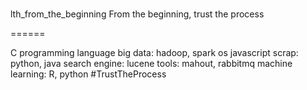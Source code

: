 #
lth_from_the_beginning
From the beginning, trust the process

======

C programming language
big data: hadoop, spark
os
javascript
scrap: python, java
search engine: lucene
tools: mahout, rabbitmq
machine learning: R, python
#TrustTheProcess

